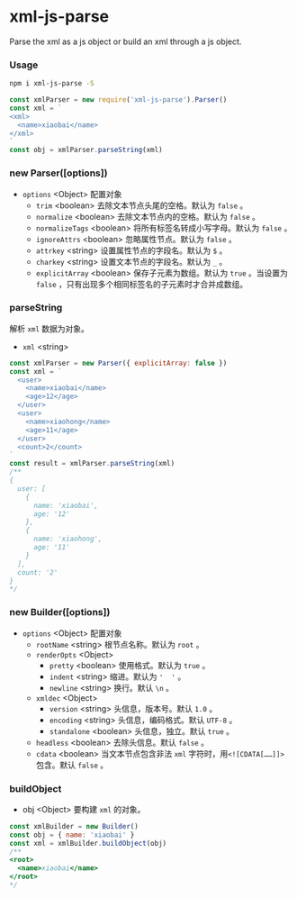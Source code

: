# xml-js-parse

Parse the xml as a js object or build an xml through a js object.

### Usage

```bash
npm i xml-js-parse -S
```

```javascript
const xmlParser = new require('xml-js-parse').Parser()
const xml = `
<xml>
  <name>xiaobai</name>
</xml>
`
const obj = xmlParser.parseString(xml)
```

### new Parser([options])

- `options` \<Object\> 配置对象
  - `trim` \<boolean\> 去除文本节点头尾的空格。默认为 `false` 。
  - `normalize` \<boolean\> 去除文本节点内的空格。默认为 `false` 。
  - `normalizeTags` \<boolean\> 将所有标签名转成小写字母。默认为 `false` 。
  - `ignoreAttrs` \<boolean\> 忽略属性节点。默认为 `false` 。
  - `attrkey` \<string\> 设置属性节点的字段名。默认为 `$` 。
  - `charkey` \<string\> 设置文本节点的字段名。默认为 `_` 。
  - `explicitArray` \<boolean\> 保存子元素为数组。默认为 `true` 。当设置为 `false` ，只有出现多个相同标签名的子元素时才合并成数组。

### parseString

解析 `xml` 数据为对象。

- `xml` \<string\> 

```javascript
const xmlParser = new Parser({ explicitArray: false })
const xml = `
  <user>
    <name>xiaobai</name>
    <age>12</age>
  </user>
  <user>
    <name>xiaohong</name>
    <age>11</age>
  </user>
  <count>2</count>
`
const result = xmlParser.parseString(xml)
/**
{
  user: [
    {
      name: 'xiaobai',
      age: '12'
    },
    {
      name: 'xiaohong',
      age: '11'
    }
  ],
  count: '2'
}
*/
```

### new Builder([options])

- `options` \<Object\> 配置对象
  - `rootName` \<string\> 根节点名称。默认为 `root` 。
  - `renderOpts` \<Object\> 
    - `pretty` \<boolean\> 使用格式。默认为 `true` 。
    - `indent` \<string\> 缩进。默认为 `'  '` 。
    - `newline` \<string\> 换行。默认 `\n` 。
  - `xmldec` \<Object\> 
    - `version` \<string\> 头信息，版本号。默认 `1.0` 。
    - `encoding` \<string\> 头信息，编码格式。默认 `UTF-8` 。
    - `standalone` \<boolean\> 头信息，独立。默认 `true` 。
  - `headless` \<boolean\> 去除头信息。默认 `false` 。
  - `cdata` \<boolean\> 当文本节点包含非法 `xml` 字符时，用`<![CDATA[……]]>` 包含。默认 `false` 。

### buildObject

- obj \<Object\> 要构建 `xml` 的对象。

```javascript
const xmlBuilder = new Builder()
const obj = { name: 'xiaobai' }
const xml = xmlBuilder.buildObject(obj)
/**
<root>
  <name>xiaobai</name>
</root>
*/
```

